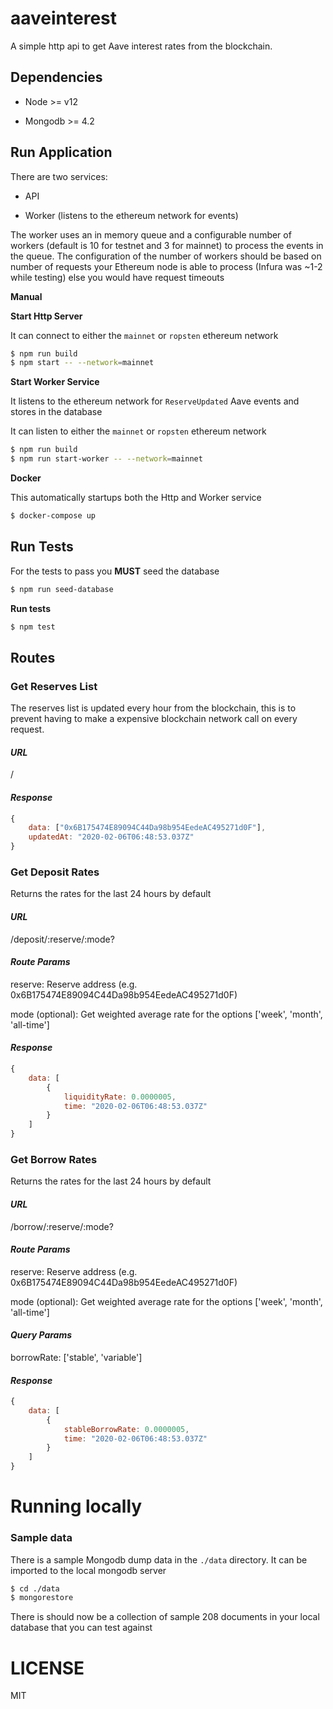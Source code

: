 # aaveinterest
A simple http api to get Aave interest rates from the blockchain.

## Dependencies

- Node >= v12

- Mongodb >= 4.2


## Run Application

There are two services:

- API

- Worker  (listens to the ethereum network for events) 

The worker uses an in memory queue and a configurable number of workers (default is 10 for testnet and 3 for mainnet)
to process the events in the queue. The configuration of the number of workers
should be based on number of requests your Ethereum node is able to process (Infura was ~1-2 while testing)
else you would have request timeouts

**Manual** 

**Start Http Server**

It can connect to either the `mainnet` or `ropsten` ethereum network

```sh
$ npm run build
$ npm start -- --network=mainnet
```

**Start Worker Service**

It listens to the ethereum network for `ReserveUpdated` Aave events and stores in the database

It can listen to either the `mainnet` or `ropsten` ethereum network

```sh
$ npm run build
$ npm run start-worker -- --network=mainnet

```

**Docker**

This automatically startups both the Http and Worker service

```sh
$ docker-compose up
```

## Run Tests

For the tests to pass you **MUST** seed the database

```sh
$ npm run seed-database
```

**Run tests**

```sh
$ npm test
```

## Routes

### Get Reserves List

The reserves list is updated every hour from the blockchain, this is to prevent having 
to make a expensive blockchain network call on every request.

#### *URL*  

/

#### *Response*

```js
{
    data: ["0x6B175474E89094C44Da98b954EedeAC495271d0F"],
    updatedAt: "2020-02-06T06:48:53.037Z"
}
```


### Get Deposit Rates

Returns the rates for the last 24 hours by default

#### *URL* 

/deposit/:reserve/:mode?

#### *Route Params*

reserve: Reserve address (e.g. 0x6B175474E89094C44Da98b954EedeAC495271d0F)

mode (optional): Get weighted average rate for the options ['week', 'month', 'all-time']

#### *Response*

```js
{
    data: [
        {
            liquidityRate: 0.0000005,
            time: "2020-02-06T06:48:53.037Z"
        }
    ]
}
```

### Get Borrow Rates

Returns the rates for the last 24 hours by default

#### *URL* 

/borrow/:reserve/:mode?

#### *Route Params*

reserve: Reserve address (e.g. 0x6B175474E89094C44Da98b954EedeAC495271d0F)

mode (optional): Get weighted average rate for the options ['week', 'month', 'all-time']

#### *Query Params*

borrowRate: ['stable', 'variable']

#### *Response*

```js
{
    data: [
        {
            stableBorrowRate: 0.0000005,
            time: "2020-02-06T06:48:53.037Z"
        }
    ]
}
```

# Running locally

### Sample data

There is a sample Mongodb dump data in the `./data` directory. It can be imported to the 
local mongodb server

```sh
$ cd ./data
$ mongorestore
```

There is should now be a collection of sample 208 documents in your local database that you can
test against

# LICENSE

MIT